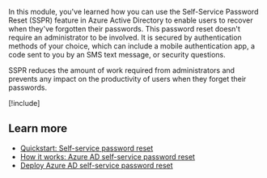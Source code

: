 In this module, you've learned how you can use the Self-Service Password Reset (SSPR) feature in Azure Active Directory to enable users to recover when they've forgotten their passwords. This password reset doesn't require an administrator to be involved. It is secured by authentication methods of your choice, which can include a mobile authentication app, a code sent to you by an SMS text message, or security questions. 

SSPR reduces the amount of work required from administrators and prevents any impact on the productivity of users when they forget their passwords. 

[!include[](../../../includes/azure-sandbox-cleanup.md)]

## Learn more

- [Quickstart: Self-service password reset](https://docs.microsoft.com/azure/active-directory/authentication/quickstart-sspr)
- [How it works: Azure AD self-service password reset](https://docs.microsoft.com/azure/active-directory/authentication/concept-sspr-howitworks)
- [Deploy Azure AD self-service password reset](https://docs.microsoft.com/azure/active-directory/authentication/howto-sspr-deployment)